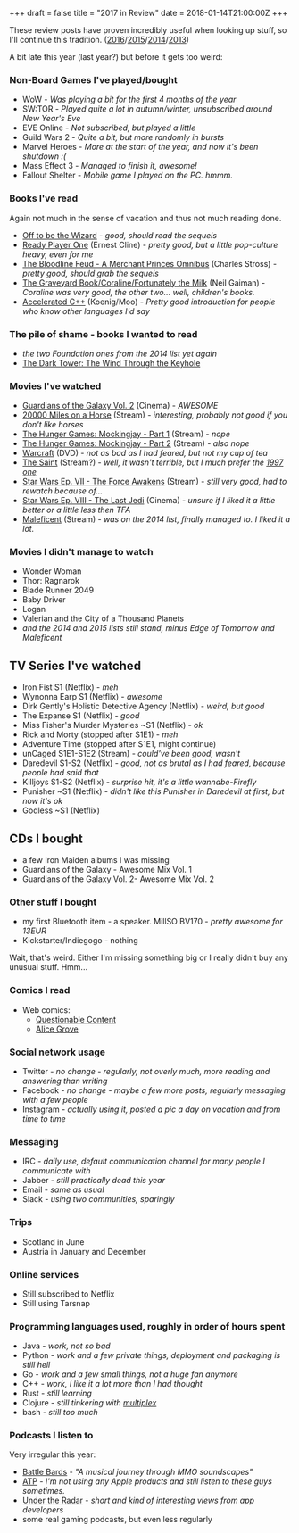 +++
draft = false
title = "2017 in Review"
date = 2018-01-14T21:00:00Z
+++

These review posts have proven incredibly useful when looking up stuff, so I'll continue this tradition.
 ([2016](/blog/2016/2016-in-review/)/[2015](/blog/2015/2015-in-review/)/[2014](/blog/2014/2014-in-review/)/[2013](/blog/2014/2013-in-review/))


A bit late this year (last year?) but before it gets too weird:

### Non-Board Games I've played/bought

  * WoW - *Was playing a bit for the first 4 months of the year*
  * SW:TOR - *Played quite a lot in autumn/winter, unsubscribed around New Year's Eve*
  * EVE Online - *Not subscribed, but played a little*
  * Guild Wars 2 - *Quite a bit, but more randomly in bursts*
  * Marvel Heroes - *More at the start of the year, and now it's been shutdown :(*
  * Mass Effect 3 - *Managed to finish it, awesome!*
  * Fallout Shelter - *Mobile game I played on the PC. hmmm.*


### Books I've read

Again not much in the sense of vacation and thus not much reading done.

  * [Off to be the Wizard](https://www.amazon.de/gp/product/B00EF8Z32I/) - *good, should read the sequels*
  * [Ready Player One](https://www.amazon.de/gp/product/B005CVWWJY/) (Ernest Cline) - *pretty good, but a little pop-culture heavy, even for me*
  * [The Bloodline Feud - A Merchant Princes Omnibus](https://www.amazon.de/dp/B00C2T56II/) (Charles Stross) - *pretty good, should grab the sequels*
  * [The Graveyard Book/Coraline/Fortunately the Milk](https://www.amazon.de/gp/product/0062379828/) (Neil Gaiman) - *Coraline was very good, the other two... well, children's books.*
  * [Accelerated C++](https://www.amazon.de/dp/020170353X/) (Koenig/Moo) - *Pretty good introduction for people who know other languages I'd say*


### The pile of shame - books I wanted to read

  * *the two Foundation ones from the 2014 list yet again*
  * [The Dark Tower: The Wind Through the Keyhole](https://www.amazon.de/gp/product/3453410831/)


### Movies I've watched

  * [Guardians of the Galaxy Vol. 2](http://www.imdb.com/title/tt3896198/) (Cinema) - *AWESOME*
  * [20000 Miles on a Horse](http://www.imdb.com/title/tt1102155/) (Stream) - *interesting, probably not good if you don't like horses*
  * [The Hunger Games: Mockingjay - Part 1](http://www.imdb.com/title/tt1951265/) (Stream) - *nope*
  * [The Hunger Games: Mockingjay - Part 2](http://www.imdb.com/title/tt1951266/) (Stream) - *also nope*
  * [Warcraft](http://www.imdb.com/title/tt0803096/) (DVD) - *not as bad as I had feared, but not my cup of tea*
  * [The Saint](http://www.imdb.com/title/tt2569088/) (Stream?) - *well, it wasn't terrible, but I much prefer the [1997 one](http://www.imdb.com/title/tt0120053/)*
  * [Star Wars Ep. VII - The Force Awakens](http://www.imdb.com/title/tt2488496/) (Stream) - *still very good, had to rewatch because of...*
  * [Star Wars Ep. VIII - The Last Jedi](http://www.imdb.com/title/tt2527336/) (Cinema) - *unsure if I liked it a little better or a little less then TFA*
  * [Maleficent](http://www.imdb.com/title/tt1587310/) (Stream) - *was on the 2014 list, finally managed to. I liked it a lot.*


### Movies I didn't manage to watch

  * Wonder Woman
  * Thor: Ragnarok
  * Blade Runner 2049
  * Baby Driver
  * Logan
  * Valerian and the City of a Thousand Planets
  * *and the 2014 and 2015 lists still stand, minus Edge of Tomorrow and Maleficent*


## TV Series I've watched

  * Iron Fist S1 (Netflix) - *meh*
  * Wynonna Earp S1 (Netflix) - *awesome*
  * Dirk Gently's Holistic Detective Agency (Netflix) - *weird, but good*
  * The Expanse S1 (Netflix) - *good*
  * Miss Fisher's Murder Mysteries ~S1 (Netflix) - *ok*
  * Rick and Morty (stopped after S1E1) - *meh*
  * Adventure Time (stopped after S1E1, might continue)
  * unCaged S1E1-S1E2 (Stream) - *could've been good, wasn't*
  * Daredevil S1-S2 (Netflix) - *good, not as brutal as I had feared, because people had said that*
  * Killjoys S1-S2 (Netflix) - *surprise hit, it's a little wannabe-Firefly*
  * Punisher ~S1 (Netflix) - *didn't like this Punisher in Daredevil at first, but now it's ok*
  * Godless ~S1 (Netflix)


## CDs I bought

  * a few Iron Maiden albums I was missing
  * Guardians of the Galaxy - Awesome Mix Vol. 1
  * Guardians of the Galaxy Vol. 2- Awesome Mix Vol. 2


### Other stuff I bought

 * my first Bluetooth item - a speaker. MillSO BV170 - *pretty awesome for 13EUR*
 * Kickstarter/Indiegogo - nothing

Wait, that's weird. Either I'm missing something big or I really didn't buy any unusual stuff. Hmm...

### Comics I read

  * Web comics:
    * [Questionable Content](http://questionablecontent.net/)
    * [Alice Grove](http://www.alicegrove.com/)


### Social network usage

  * Twitter - *no change - regularly, not overly much, more reading and answering than writing*
  * Facebook - *no change - maybe a few more posts, regularly messaging with a few people*
  * Instagram - *actually using it, posted a pic a day on vacation and from time to time*


### Messaging

  * IRC - *daily use, default communication channel for many people I communicate with*
  * Jabber - *still practically dead this year*
  * Email - *same as usual*
  * Slack - *using two communities, sparingly*


### Trips

  * Scotland in June
  * Austria in January and December


### Online services

  * Still subscribed to Netflix
  * Still using Tarsnap


### Programming languages used, roughly in order of hours spent

  * Java - *work, not so bad*
  * Python - *work and a few private things, deployment and packaging is still hell*
  * Go - *work and a few small things, not a huge fan anymore*
  * C++ - *work, I like it a lot more than I had thought*
  * Rust - *still learning*
  * Clojure - *still tinkering with [multiplex](https://github.com/winks/multiplex)*
  * bash - *still too much*


### Podcasts I listen to

Very irregular this year:

  * [Battle Bards](http://battlebards.libsyn.com/) - *"A musical journey through MMO soundscapes"*
  * [ATP](http://atp.fm/) - *I'm not using any Apple products and still listen to these guys sometimes.*
  * [Under the Radar](https://www.relay.fm/radar) - *short and kind of interesting views from app developers*
  * some real gaming podcasts, but even less regularly

